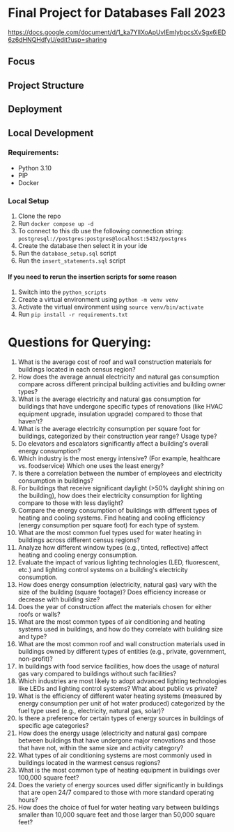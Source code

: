# Final Project for Databases Fall 2023
https://docs.google.com/document/d/1_ka7YllXoApUvIEmIybpcsXvSgx6iED6z6dHNQHdfyU/edit?usp=sharing

## Focus


## Project Structure



## Deployment


## Local Development
### Requirements:
- Python 3.10
- PIP
- Docker

### Local Setup
1. Clone the repo 
2. Run `docker compose up -d`
3. To connect to this db use the following connection string: `postgresql://postgres:postgres@localhost:5432/postgres`
4. Create the database then select it in your ide  
5. Run the `database_setup.sql` script
6. Run the `insert_statements.sql` script

#### If you need to rerun the insertion scripts for some reason 
1. Switch into the `python_scripts`
2. Create a virtual environment using `python -m venv venv`
3. Activate the virtual environment using `source venv/bin/activate`
4. Run `pip install -r requirements.txt`




# Questions for Querying:
1. What is the average cost of roof and wall construction materials for buildings located in each census region?
2. How does the average annual electricity and natural gas consumption compare across different principal building activities and building owner types?
3. What is the average electricity and natural gas consumption for buildings that have undergone specific types of renovations (like HVAC equipment upgrade, insulation upgrade) compared to those that haven't?
4. What is the average electricity consumption per square foot for buildings, categorized by their construction year range? Usage type?
5. Do elevators and escalators significantly affect a building's overall energy consumption?
6. Which industry is the most energy intensive? (For example, healthcare vs. foodservice) Which one uses the least energy?
7. Is there a correlation between the number of employees and electricity consumption in buildings?
8. For buildings that receive significant daylight (>50% daylight shining on the building), how does their electricity consumption for lighting compare to those with less daylight?
9. Compare the energy consumption of buildings with different types of heating and cooling systems. Find heating and cooling efficiency (energy consumption per square foot) for each type of system.
10. What are the most common fuel types used for water heating in buildings across different census regions?
11. Analyze how different window types (e.g., tinted, reflective) affect heating and cooling energy consumption.
12. Evaluate the impact of various lighting technologies (LED, fluorescent, etc.) and lighting control systems on a building's electricity consumption.
13. How does energy consumption (electricity, natural gas) vary with the size of the building (square footage)? Does efficiency increase or decrease with building size?
14. Does the year of construction affect the materials chosen for either roofs or walls?
15. What are the most common types of air conditioning and heating systems used in buildings, and how do they correlate with building size and type?
16. What are the most common roof and wall construction materials used in buildings owned by different types of entities (e.g., private, government, non-profit)?
17. In buildings with food service facilities, how does the usage of natural gas vary compared to buildings without such facilities?
18. Which industries are most likely to adopt advanced lighting technologies like LEDs and lighting control systems? What about public vs private?
19. What is the efficiency of different water heating systems (measured by energy consumption per unit of hot water produced) categorized by the fuel type used (e.g., electricity, natural gas, solar)?
20. Is there a preference for certain types of energy sources in buildings of specific age categories?
21. How does the energy usage (electricity and natural gas) compare between buildings that have undergone major renovations and those that have not, within the same size and activity category?
22. What types of air conditioning systems are most commonly used in buildings located in the warmest census regions?
23. What is the most common type of heating equipment in buildings over 100,000 square feet?
24. Does the variety of energy sources used differ significantly in buildings that are open 24/7 compared to those with more standard operating hours?
25. How does the choice of fuel for water heating vary between buildings smaller than 10,000 square feet and those larger than 50,000 square feet?